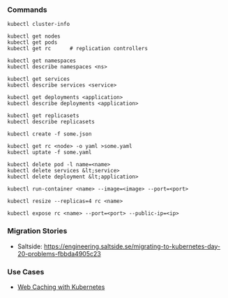 ### Commands

    kubectl cluster-info

    kubectl get nodes
    kubectl get pods
    kubectl get rc      # replication controllers

    kubectl get namespaces
    kubectl describe namespaces <ns>

    kubectl get services
    kubectl describe services <service>

    kubectl get deployments <application>
    kubectl describe deployments <application>

    kubectl get replicasets
    kubectl describe replicasets

    kubectl create -f some.json

    kubectl get rc <node> -o yaml >some.yaml
    kubectl uptate -f some.yaml

    kubectl delete pod -l name=<name>
    kubectl delete services &lt;service>
    kubectl delete deployment &lt;application>

    kubectl run-container <name> --image=<image> --port=<port>

    kubectl resize --replicas=4 rc <name>

    kubectl expose rc <name> --port=<port> --public-ip=<ip>

### Migration Stories

- Saltside: https://engineering.saltside.se/migrating-to-kubernetes-day-20-problems-fbbda4905c23

### Use Cases

-  [Web Caching with Kubernetes](https://github.com/Financial-Times?utf8=%E2%9C%93&q=varnish)

